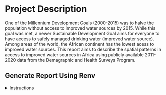 # Project Description

One of the Millennium Development Goals (2000-2015) was to halve the population without access to improved water sources by 2015. While this goal was met, a newer Sustainable Development Goal aims for everyone to have access to safely managed drinking water (improved water source). Among areas of the world, the African continent has the lowest acess to improved water sources. This report aims to describe the spatial patterns in access to improved water sources in Africa using publicly available 2011-2020 data from the Demagraphic and Health Surveys Program.

## Generate Report Using Renv
<details>
  <summary>Instructions</summary>
  
  ### Necessary Programs
  For this analysis it is necessary to have R and and the following installed on Ubuntu.
  ``` bash
  sudo apt-get update -y
  sudo apt-get install -y libudunits2-dev
  sudo aptitude install libgdal-dev
  ```
  
  ### Restore Package Environment
  Prior to executing the analysis, navigate to the `AfricaDHSWASH` directory and start an R session
  ```bash
  R
  ```
  In the R session, run the following to restore the package environment
  ```R
  renv::restore()
  ```
  There may be a lot of output. Please note any errors or warnings of uninstalled packages that come up.
  Quit the R session once this step is completed.
  ```R
  q()
  ```
  ### Execute Analysis
  To execute the analysis, from the `AfricaDHSWASH` directory, run the following
  ``` bash
  Rscript -e "rmarkdown::render('Final_Proj_Doc.Rmd', output_file = 'Output/SpatialReport.html', quiet = TRUE)"
  ```
  This will create in the `AfricaDHSWASH/Output` directory, a file called `SpatialReport.html` which contains a report of the findings.
  Please note that this process may take about 10 minutes.
</details>